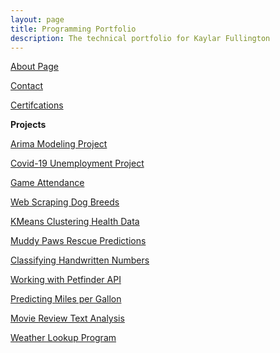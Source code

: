 ```yaml
---
layout: page
title: Programming Portfolio
description: The technical portfolio for Kaylar Fullington
---
```


[About Page](pages/about.md)

[Contact](pages/contact.md)

[Certifcations](pages/certifications.md)

<!-- [Projects](pages/projects.md) -->

**Projects**

[Arima Modeling Project](pages/arima_modeling.md)

[Covid-19 Unemployment Project](pages/covid_unemployment.md)

[Game Attendance](pages/dodgers_attendance.md)

[Web Scraping Dog Breeds](pages/dog_breed_scraping.md)

[KMeans Clustering Health Data](pages/kmeans_health.md)

[Muddy Paws Rescue Predictions](pages/muddy_paws.md)

[Classifying Handwritten Numbers](pages/number_image_class.md)

[Working with Petfinder API](pages/petfinder_api.md)

[Predicting Miles per Gallon](pages/predicting_mpg.md)

[Movie Review Text Analysis](pages/text_analysis_movie_reviews.md)

[Weather Lookup Program](pages/weather_lookup.md)